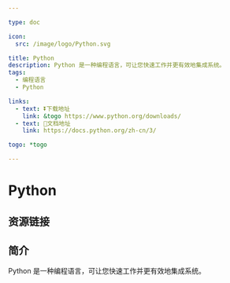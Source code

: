 ```yaml
---

type: doc

icon:
  src: /image/logo/Python.svg

title: Python
description: Python 是一种编程语言，可让您快速工作并更有效地集成系统。
tags:
  - 编程语言
  - Python

links:
  - text: ⏬下载地址
    link: &togo https://www.python.org/downloads/
  - text: 📖文档地址
    link: https://docs.python.org/zh-cn/3/

togo: *togo

---
```


<ShowLogo />

# Python

<ShowTags />

<ShowBreadcrumb />

## 资源链接

<ShowLinks />

## 简介

Python 是一种编程语言，可让您快速工作并更有效地集成系统。
